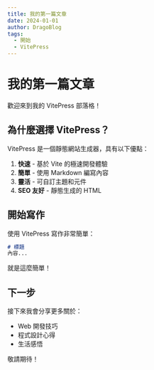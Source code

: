 ```yaml
---
title: 我的第一篇文章
date: 2024-01-01
author: DragoBlog
tags:
  - 開始
  - VitePress
---
```


# 我的第一篇文章

歡迎來到我的 VitePress 部落格！

## 為什麼選擇 VitePress？

VitePress 是一個靜態網站生成器，具有以下優點：

1. **快速** - 基於 Vite 的極速開發體驗
2. **簡單** - 使用 Markdown 編寫內容
3. **靈活** - 可自訂主題和元件
4. **SEO 友好** - 靜態生成的 HTML

## 開始寫作

使用 VitePress 寫作非常簡單：

```markdown
# 標題
內容...
```

就是這麼簡單！

## 下一步

接下來我會分享更多關於：
- Web 開發技巧
- 程式設計心得
- 生活感悟

敬請期待！ 
